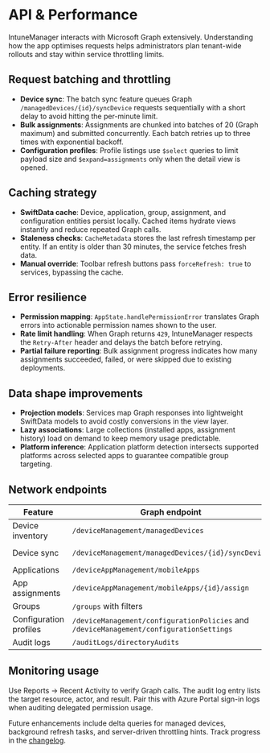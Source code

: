 # API & Performance

IntuneManager interacts with Microsoft Graph extensively. Understanding how the app optimises requests helps administrators plan tenant-wide rollouts and stay within service throttling limits.

## Request batching and throttling

- **Device sync**: The batch sync feature queues Graph `/managedDevices/{id}/syncDevice` requests sequentially with a short delay to avoid hitting the per-minute limit.
- **Bulk assignments**: Assignments are chunked into batches of 20 (Graph maximum) and submitted concurrently. Each batch retries up to three times with exponential backoff.
- **Configuration profiles**: Profile listings use `$select` queries to limit payload size and `$expand=assignments` only when the detail view is opened.

## Caching strategy

- **SwiftData cache**: Device, application, group, assignment, and configuration entities persist locally. Cached items hydrate views instantly and reduce repeated Graph calls.
- **Staleness checks**: `CacheMetadata` stores the last refresh timestamp per entity. If an entity is older than 30 minutes, the service fetches fresh data.
- **Manual override**: Toolbar refresh buttons pass `forceRefresh: true` to services, bypassing the cache.

## Error resilience

- **Permission mapping**: `AppState.handlePermissionError` translates Graph errors into actionable permission names shown to the user.
- **Rate limit handling**: When Graph returns `429`, IntuneManager respects the `Retry-After` header and delays the batch before retrying.
- **Partial failure reporting**: Bulk assignment progress indicates how many assignments succeeded, failed, or were skipped due to existing deployments.

## Data shape improvements

- **Projection models**: Services map Graph responses into lightweight SwiftData models to avoid costly conversions in the view layer.
- **Lazy associations**: Large collections (installed apps, assignment history) load on demand to keep memory usage predictable.
- **Platform inference**: Application platform detection intersects supported platforms across selected apps to guarantee compatible group targeting.

## Network endpoints

| Feature | Graph endpoint | Notes |
| --- | --- | --- |
| Device inventory | `/deviceManagement/managedDevices` | Uses `$top` paging and delta tokens (coming soon) |
| Device sync | `/deviceManagement/managedDevices/{id}/syncDevice` | Requires `DeviceManagementManagedDevices.PrivilegedOperations.All` |
| Applications | `/deviceAppManagement/mobileApps` | `$select` for assignment metadata |
| App assignments | `/deviceAppManagement/mobileApps/{id}/assign` | Wrapper handles payload formatting |
| Groups | `/groups` with filters | Prefers device security groups |
| Configuration profiles | `/deviceManagement/configurationPolicies` and `/deviceManagement/configurationSettings` | Handles both Settings Catalog and template profiles |
| Audit logs | `/auditLogs/directoryAudits` | Filtered by activity type and timestamp |

## Monitoring usage

Use Reports → Recent Activity to verify Graph calls. The audit log entry lists the target resource, actor, and result. Pair this with Azure Portal sign-in logs when auditing delegated permission usage.

Future enhancements include delta queries for managed devices, background refresh tasks, and server-driven throttling hints. Track progress in the [changelog](changelog.md).
